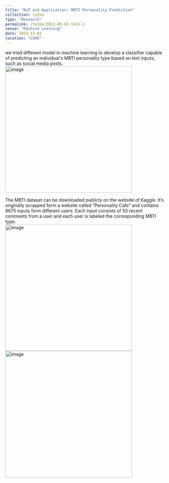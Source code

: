 ```yaml
---
title: "NLP and Application: MBTI Personality Prediction"
collection: talks
type: "Research"
permalink: /talks/2012-03-01-talk-1
venue: "Machine Learning"
date: 2023-12-01
location: "CUHK"
---
```


we tried different model in machine learning to develop a classifier capable of predicting an individual's MBTI personality type based on text inputs, such as social 
media posts. <br/> <img src=https://github.com/user-attachments/assets/e3f056ce-42b7-42e3-a824-489bc54f3ace alt="image" width=400>


The MBTI dataset can be downloaded publicly on the website of Kaggle. It’s originally scrapped form a website called “Personality Cafe” and contains 8675 inputs 
form different users. Each input consists of 50 recent comments from a user and each user is labeled the corresponding MBTI type. <br/> <img src=https://github.com/user-attachments/assets/7acb5869-551a-4749-876d-dba2a3f21948 alt="image" width=400> <img src=https://github.com/user-attachments/assets/d759af87-2b35-45c2-b407-5db7d21e3ad3 alt="image" width=400>



